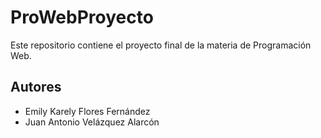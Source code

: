 # ProWebProyecto

Este repositorio contiene el proyecto final de la materia de Programación Web.

## Autores

- Emily Karely Flores Fernández  
- Juan Antonio Velázquez Alarcón
